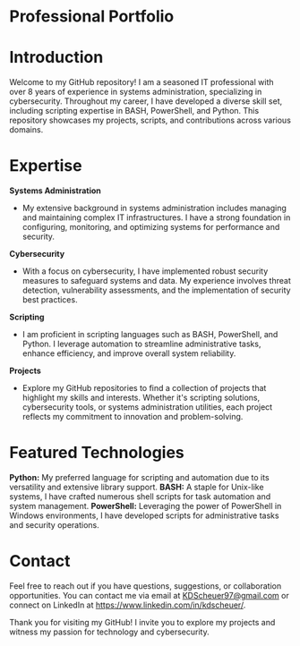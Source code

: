 # **Professional Portfolio**

# **Introduction**
Welcome to my GitHub repository! I am a seasoned IT professional with over 8 years of experience in systems administration, specializing in cybersecurity. Throughout my career, I have developed a diverse skill set, including scripting expertise in BASH, PowerShell, and Python. This repository showcases my projects, scripts, and contributions across various domains.

# **Expertise**
**Systems Administration**
 - My extensive background in systems administration includes managing and maintaining complex IT infrastructures. I have a strong foundation in configuring, monitoring, and optimizing systems for performance and security.

**Cybersecurity**
 - With a focus on cybersecurity, I have implemented robust security measures to safeguard systems and data. My experience involves threat detection, vulnerability assessments, and the implementation of security best practices.

**Scripting**
 - I am proficient in scripting languages such as BASH, PowerShell, and Python. I leverage automation to streamline administrative tasks, enhance efficiency, and improve overall system reliability.

**Projects**
 - Explore my GitHub repositories to find a collection of projects that highlight my skills and interests. Whether it's scripting solutions, cybersecurity tools, or systems administration utilities, each project reflects my commitment to innovation and problem-solving.

# **Featured Technologies**
**Python:** My preferred language for scripting and automation due to its versatility and extensive library support.
**BASH:** A staple for Unix-like systems, I have crafted numerous shell scripts for task automation and system management.
**PowerShell:** Leveraging the power of PowerShell in Windows environments, I have developed scripts for administrative tasks and security operations.

# **Contact**
Feel free to reach out if you have questions, suggestions, or collaboration opportunities. You can contact me via email at KDScheuer97@gmail.com or connect on LinkedIn at https://www.linkedin.com/in/kdscheuer/.

Thank you for visiting my GitHub! I invite you to explore my projects and witness my passion for technology and cybersecurity.
